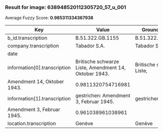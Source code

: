 ### Result for image: 638948520112305720_57_u_001
Average Fuzzy Score: **0.985311334367938**
<small>

| Key | Value | Ground Truth | Score |
| --- | --- | --- | --- |
| b_id.transcription | B.51.322.GB.1155 | B.51.322.GB.1155. | 0.9696969696969697 |
| company.transcription | Tabador S.A. | Tabador S.A. | 1.0 |
| date |  |  | 1.0 |
| information[0].transcription | Britische schwarze Liste, Amendment 14, Oktober 1943. | Britische schwarze Liste,
Amendment 14, Oktober 1943. | 0.9811320754716981 |
| information[1].transcription |  gestrichen: Amendment 3, Februar 1945. | gestrichen:
Amendment 3, Februar 1945. | 0.961038961038961 |
| location.transcription | Genève | Genève | 1.0 |

</small>
